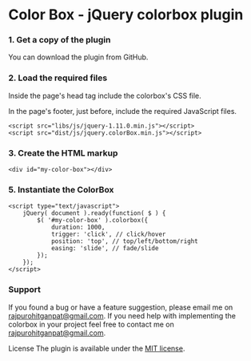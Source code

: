 # Color Box - jQuery colorbox plugin

### 1. Get a copy of the plugin
You can download the plugin from GitHub.

### 2. Load the required files
Inside the page's head tag include the colorbox's CSS file.

In the page's footer, just before, include the required JavaScript files.

```
<script src="libs/js/jquery-1.11.0.min.js"></script>
<script src="dist/js/jquery.colorBox.min.js"></script>
```
### 3. Create the HTML markup
`<div id="my-color-box"></div>`

### 5. Instantiate the ColorBox
```
<script type="text/javascript">
    jQuery( document ).ready(function( $ ) { 
        $( '#my-color-box' ).colorbox({ 
            duration: 1000, 
            trigger: 'click', // click/hover 
            position: 'top', // top/left/bottom/right 
            easing: 'slide', // fade/slide 
        }); 
    }); 
</script>
```
### Support
If you found a bug or have a feature suggestion, please email me on rajpurohitganpat@gmail.com.
If you need help with implementing the colorbox in your project feel free to contact me on rajpurohitganpat@gmail.com.

License The plugin is available under the [MIT license](https://opensource.org/licenses/MIT).
